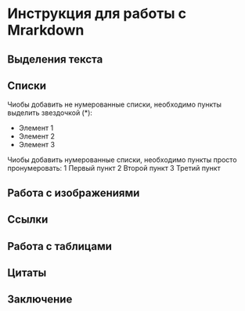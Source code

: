 # Инструкция для работы с Mrarkdown

## Выделения текста 

## Списки

Чиобы добавить не нумерованные списки, необходимо пункты выделить звездочкой (*):
* Элемент 1
* Элемент 2
* Элемент 3

Чиобы добавить нумерованные списки, необходимо пункты просто пронумеровать:
1 Первый пункт
2 Второй пункт
3 Третий пункт

## Работа с изображениями

## Ссылки

## Работа с таблицами

## Цитаты

## Заключение